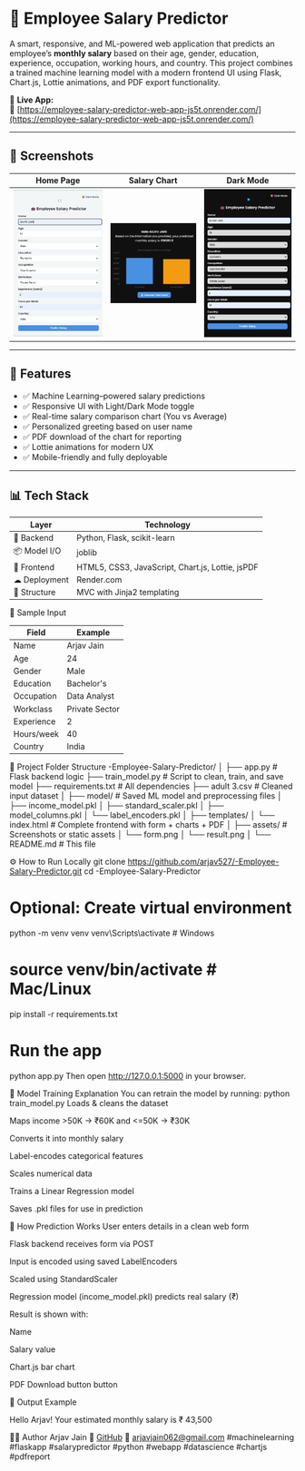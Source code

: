 # 💼 Employee Salary Predictor

A smart, responsive, and ML-powered web application that predicts an employee’s **monthly salary** based on their age, gender, education, experience, occupation, working hours, and country. This project combines a trained machine learning model with a modern frontend UI using Flask, Chart.js, Lottie animations, and PDF export functionality.

🚀 **Live App:**  
🔗 [https://employee-salary-predictor-web-app-js5t.onrender.com/](https://employee-salary-predictor-web-app-js5t.onrender.com/)

---

## 📸 Screenshots

| Home Page | Salary Chart | Dark Mode|
|-----------|-----------|--------------|
| ![Light UI](light.png) | ![Chart](chart.png) | ![dark](dark.png) |

---

## 🧠 Features

- ✅ Machine Learning–powered salary predictions
- ✅ Responsive UI with Light/Dark Mode toggle
- ✅ Real-time salary comparison chart (You vs Average)
- ✅ Personalized greeting based on user name
- ✅ PDF download of the chart for reporting
- ✅ Lottie animations for modern UX
- ✅ Mobile-friendly and fully deployable

---

## 📊 Tech Stack

| Layer     | Technology |
|-----------|------------|
| 🧠 Backend  | Python, Flask, scikit-learn |
| 📦 Model I/O | joblib |
| 🎨 Frontend | HTML5, CSS3, JavaScript, Chart.js, Lottie, jsPDF |
| ☁ Deployment | Render.com |
| 📁 Structure | MVC with Jinja2 templating |

🧪 Sample Input

| Field      | Example        |
| ---------- | -------------- |
| Name       | Arjav Jain     |
| Age        | 24             |
| Gender     | Male           |
| Education  | Bachelor's     |
| Occupation | Data Analyst   |
| Workclass  | Private Sector |
| Experience | 2              |
| Hours/week | 40             |
| Country    | India          |


📂 Project Folder Structure
-Employee-Salary-Predictor/
│
├── app.py                # Flask backend logic
├── train_model.py        # Script to clean, train, and save model
├── requirements.txt      # All dependencies
├── adult 3.csv           # Cleaned input dataset
│
├── model/                # Saved ML model and preprocessing files
│   ├── income_model.pkl
│   ├── standard_scaler.pkl
│   ├── model_columns.pkl
│   └── label_encoders.pkl
│
├── templates/
│   └── index.html        # Complete frontend with form + charts + PDF
│
├── assets/               # Screenshots or static assets
│   └── form.png
│   └── result.png
│
└── README.md             # This file

⚙️ How to Run Locally
git clone https://github.com/arjav527/-Employee-Salary-Predictor.git
cd -Employee-Salary-Predictor

# Optional: Create virtual environment
python -m venv venv
venv\\Scripts\\activate   # Windows
# source venv/bin/activate  # Mac/Linux

pip install -r requirements.txt

# Run the app
python app.py
Then open http://127.0.0.1:5000 in your browser.

🔁 Model Training Explanation
You can retrain the model by running:
python train_model.py
Loads & cleans the dataset

Maps income >50K → ₹60K and <=50K → ₹30K

Converts it into monthly salary

Label-encodes categorical features

Scales numerical data

Trains a Linear Regression model

Saves .pkl files for use in prediction


🧠 How Prediction Works
User enters details in a clean web form

Flask backend receives form via POST

Input is encoded using saved LabelEncoders

Scaled using StandardScaler

Regression model (income_model.pkl) predicts real salary (₹)

Result is shown with:

Name

Salary value

Chart.js bar chart

PDF Download button
button

📩 Output Example

Hello Arjav!
Your estimated monthly salary is ₹ 43,500

👨‍💻 Author
Arjav Jain
📌 [GitHub](https://github.com/arjav527/)
📩 arjavjain062@gmail.com
#machinelearning #flaskapp #salarypredictor #python #webapp #datascience #chartjs #pdfreport




